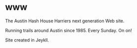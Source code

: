 # www
The Austin Hash House Harriers next generation Web site.

Running trails around Austin since 1985. Every Sunday. On on!

Site created in Jeykll.
